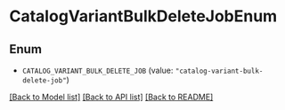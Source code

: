 # CatalogVariantBulkDeleteJobEnum

## Enum


* `CATALOG_VARIANT_BULK_DELETE_JOB` (value: `"catalog-variant-bulk-delete-job"`)


[[Back to Model list]](../README.md#documentation-for-models) [[Back to API list]](../README.md#documentation-for-api-endpoints) [[Back to README]](../README.md)


